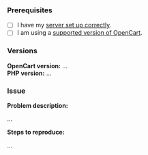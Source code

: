 ### Prerequisites

- [ ] I have my [server set up correctly](https://github.com/wirecard/opencart-ee/wiki/Installation#requirements).
- [ ] I am using a [supported version of OpenCart](https://github.com/wirecard/opencart-ee/wiki#download-wirecard-opencart-extension).

### Versions

**OpenCart version:** ...  
**PHP version:** ...  

### Issue

**Problem description:**

...


**Steps to reproduce:**

...
